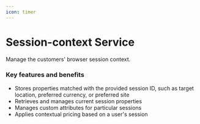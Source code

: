 ```yaml
---
icon: timer
---
```


# Session-context Service

Manage the customers' browser session context.

### Key features and benefits

* Stores properties matched with the provided session ID, such as target location, preferred currency, or preferred site
* Retrieves and manages current session properties
* Manages custom attributes for particular sessions
* Applies contextual pricing based on a user's session
